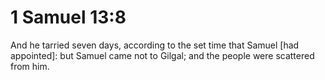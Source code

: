 # 1 Samuel 13:8

And he tarried seven days, according to the set time that Samuel [had appointed]: but Samuel came not to Gilgal; and the people were scattered from him.